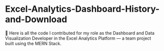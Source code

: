 # Excel-Analytics-Dashboard-History-and-Download
🔗 Here is all the code I contributed for my role as the Dashboard and Data Visualization Developer in the Excel Analytics Platform — a team project built using the MERN Stack.

